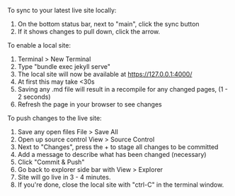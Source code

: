 To sync to your latest live site locally:
1. On the bottom status bar, next to "main", click the sync button
2. If it shows changes to pull down, click the arrow.

To enable a local site:
1. Terminal > New Terminal
2. Type "bundle exec jekyll serve"
3. The local site will now be available at https://127.0.0.1:4000/
4. At first this may take <30s
5. Saving any .md file will result in a recompile for any changed pages, (1 - 2 seconds)
6. Refresh the page in your browser to see changes


To push changes to the live site:
1. Save any open files File > Save All
2. Open up source control View > Source Control
3. Next to "Changes", press the + to stage all changes to be committed
4. Add a message to describe what has been changed (necessary)
5. Click "Commit & Push"
6. Go back to explorer side bar with View > Explorer
7. Site will go live in 3 - 4 minutes.
8. If you're done, close the local site with "ctrl-C" in the terminal window.